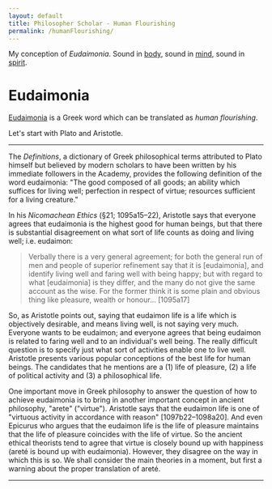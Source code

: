 ```yaml
---
layout: default
title: Philosopher Scholar - Human Flourishing
permalink: /humanFlourishing/
---
```


My conception of _Eudaimonia_. Sound in [body](./body/), sound in [mind](./mind/), sound in [spirit](./spirituality/).

# Eudaimonia

[Eudaimonia](https://en.wikipedia.org/wiki/Eudaimonia) is a Greek word which can be translated as _human flourishing_.

Let's start with Plato and Aristotle.

---

The _Definitions_, a dictionary of Greek philosophical terms attributed to Plato himself but believed by modern scholars to have been written by his immediate followers in the Academy, provides the following definition of the word eudaimonia: "The good composed of all goods; an ability which suffices for living well; perfection in respect of virtue; resources sufficient for a living creature."

In his _Nicomachean Ethics_ (§21; 1095a15–22), Aristotle says that everyone agrees that eudaimonia is the highest good for human beings, but that there is substantial disagreement on what sort of life counts as doing and living well; i.e. eudaimon:

> Verbally there is a very general agreement; for both the general run of men and people of superior refinement say that it is [eudaimonia], and identify living well and faring well with being happy; but with regard to what [eudaimonia] is they differ, and the many do not give the same account as the wise. For the former think it is some plain and obvious thing like pleasure, wealth or honour… [1095a17]

So, as Aristotle points out, saying that eudaimon life is a life which is objectively desirable, and means living well, is not saying very much. Everyone wants to be eudaimon; and everyone agrees that being eudaimon is related to faring well and to an individual's well being. The really difficult question is to specify just what sort of activities enable one to live well. Aristotle presents various popular conceptions of the best life for human beings. The candidates that he mentions are a (1) life of pleasure, (2) a life of political activity and (3) a philosophical life.

One important move in Greek philosophy to answer the question of how to achieve eudaimonia is to bring in another important concept in ancient philosophy, "arete" ("virtue"). Aristotle says that the eudaimon life is one of "virtuous activity in accordance with reason" [1097b22–1098a20]. And even Epicurus who argues that the eudaimon life is the life of pleasure maintains that the life of pleasure coincides with the life of virtue. So the ancient ethical theorists tend to agree that virtue is closely bound up with happiness (areté is bound up with eudaimonia). However, they disagree on the way in which this is so. We shall consider the main theories in a moment, but first a warning about the proper translation of areté.

---
